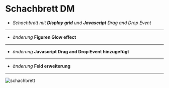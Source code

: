 # Schachbrett DM



* *Schachbrett mit* ***Display grid*** *und* ***Javascript*** *Drag and Drop Event*
---

* *änderung* **Figuren Glow effect**
---

* *änderung* **Javascript Drag and Drop Event hinzugefügt**
---

* *änderung* **Feld erweiterung**
---

![schachbrett](https://i.ibb.co/pL4csYn/Screenshot-from-2024-01-16-11-09-31.png "schachbrett")
